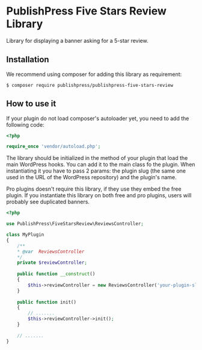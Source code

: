 # PublishPress Five Stars Review Library
Library for displaying a banner asking for a 5-star review.

## Installation

We recommend using composer for adding this library as requirement:

```shell
$ composer require publishpress/publishpress-five-stars-review
```

## How to use it

If your plugin do not load composer's autoloader yet, you need to add the following code:

```php
<?php

require_once 'vendor/autoload.php';
```

The library should be initialized in the method of your plugin that load the main WordPress hooks.
You can add it to the main class fo the plugin. When instantiating it you have to pass 2 params: the plugin slug (the same one used in the URL of the WordPress repository) and the plugin's name.

Pro plugins doesn't require this library, if they use they embed the free plugin. If you instantiate this library on both free and pro plugins, users will probably see duplicated banners.

```php
<?php

use PublishPress\FiveStarsReview\ReviewsController;

class MyPlugin
{
    /**
    * @var  ReviewsController
    */
    private $reviewController;
    
    public function __construct()
    {
        $this->reviewController = new ReviewsController('your-plugin-slug', 'Your Plugin Name');
    }
    
    public function init()
    {
        // .......
        $this->reviewController->init();
    }
    
    // .......
}
```